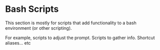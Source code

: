 # Bash Scripts

This section is mostly for scripts that add functionality to a bash environment (or other scripting).

For example, scripts to adjust the prompt.  Scripts to gather info.   Shortcut aliases... etc

